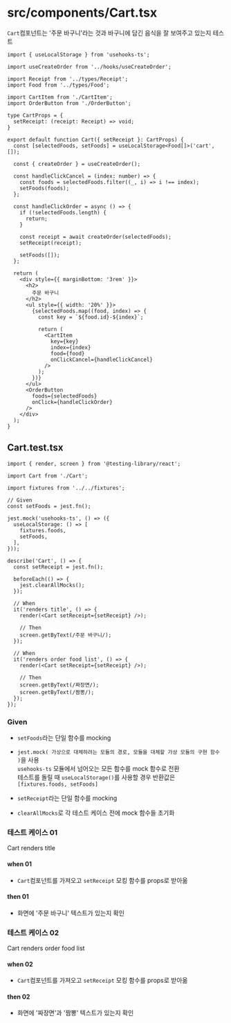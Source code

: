 # src/components/Cart.tsx

`Cart`컴포넌트는 '주문 바구니'라는 것과 바구니에 담긴 음식을 잘 보여주고 있는지 테스트

```tsx
import { useLocalStorage } from 'usehooks-ts';

import useCreateOrder from '../hooks/useCreateOrder';

import Receipt from '../types/Receipt';
import Food from '../types/Food';

import CartItem from './CartItem';
import OrderButton from './OrderButton';

type CartProps = {
  setReceipt: (receipt: Receipt) => void;
}

export default function Cart({ setReceipt }: CartProps) {
  const [selectedFoods, setFoods] = useLocalStorage<Food[]>('cart', []);

  const { createOrder } = useCreateOrder();

  const handleClickCancel = (index: number) => {
    const foods = selectedFoods.filter((_, i) => i !== index);
    setFoods(foods);
  };

  const handleClickOrder = async () => {
    if (!selectedFoods.length) {
      return;
    }

    const receipt = await createOrder(selectedFoods);
    setReceipt(receipt);

    setFoods([]);
  };

  return (
    <div style={{ marginBottom: '3rem' }}>
      <h2>
        주문 바구니
      </h2>
      <ul style={{ width: '20%' }}>
        {selectedFoods.map((food, index) => {
          const key = `${food.id}-${index}`;

          return (
            <CartItem
              key={key}
              index={index}
              food={food}
              onClickCancel={handleClickCancel}
            />
          );
        })}
      </ul>
      <OrderButton
        foods={selectedFoods}
        onClick={handleClickOrder}
      />
    </div>
  );
}
```

## Cart.test.tsx

```tsx
import { render, screen } from '@testing-library/react';

import Cart from './Cart';

import fixtures from '../../fixtures';

// Given
const setFoods = jest.fn();

jest.mock('usehooks-ts', () => ({
  useLocalStorage: () => [
    fixtures.foods,
    setFoods,
  ],
}));

describe('Cart', () => {
  const setReceipt = jest.fn();

  beforeEach(() => {
    jest.clearAllMocks();
  });

  // When
  it('renders title', () => {
    render(<Cart setReceipt={setReceipt} />);

    // Then
    screen.getByText(/주문 바구니/);
  });

  // When
  it('renders order food list', () => {
    render(<Cart setReceipt={setReceipt} />);

    // Then
    screen.getByText(/짜장면/);
    screen.getByText(/짬뽕/);
  });
});
```

### Given

- `setFoods`라는 단일 함수를 mocking

- `jest.mock( 가상으로 대체하려는 모듈의 경로, 모듈을 대체할 가상 모듈의 구현 함수 )`을 사용\
`usehooks-ts` 모듈에서 넘어오는 모든 함수를 mock 함수로 전환\
테스트를 돌릴 때 `useLocalStorage()`를 사용할 경우 반환값은 `[fixtures.foods, setFoods]`

- `setReceipt`라는 단일 함수를 mocking

- `clearAllMocks`로 각 테스트 케이스 전에 mock 함수들 초기화

### 테스트 케이스 01

Cart renders title

#### when 01

- `Cart`컴포넌트를 가져오고 `setReceipt` 모킹 함수를 props로 받아옮

#### then 01

- 화면에 '주문 바구니' 텍스트가 있는지 확인

### 테스트 케이스 02

Cart renders order food list

#### when 02

- `Cart`컴포넌트를 가져오고 `setReceipt` 모킹 함수를 props로 받아옮

#### then 02

- 화면에 '짜장면'과 '짬뽕' 텍스트가 있는지 확인
